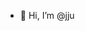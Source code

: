 - 👋 Hi, I’m @jju

<!---
jjuni01/jjuni01 is a ✨ special ✨ repository because its `README.md` (this file) appears on your GitHub profile.
You can click the Preview link to take a look at your changes.
--->
